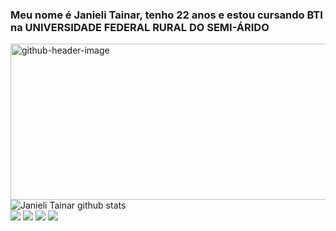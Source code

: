 
### Meu nome é Janieli Tainar, tenho 22 anos e estou cursando BTI na UNIVERSIDADE FEDERAL RURAL DO SEMI-ÁRIDO
<img width="945" height="250" alt="github-header-image" src="https://github.com/user-attachments/assets/b27f41f3-1ca2-480e-82a9-00c96218cd60" />

<img src="https://camo.githubusercontent.com/766ac462f4277af135bda10197f56cc965eac5e62f3a5545dc26b6224e083fc8/68747470733a2f2f6769746875622d726561646d652d73746174732e76657263656c2e6170702f6170693f757365726e616d653d526e6f6e61746f4d2673686f775f69636f6e733d7472756526636f756e745f707269766174653d7472756526686964655f626f726465723d74727565267469746c655f636f6c6f723d233030303046462669636f6e5f636f6c6f723d30304646464626746578745f636f6c6f723d3030464646462662675f636f6c6f723d303046464646" alt="Janieli Tainar github stats" data-canonical-src="https://github-readme-stats.vercel.app/api?username=JanieliSilvaM&amp;show_icons=true&amp;count_private=true&amp;hide_border=true&amp;title_color=#0000FF&amp;icon_color=00FFFF&amp;text_color=00FFFF&amp;bg_color=00FFFF" style="max-width: 100%;">


<div> 
  <a href="https://instagram.com/thaynar_silver" target="_blank"><img src="https://img.shields.io/badge/-Instagram-%23E4405F?style=for-the-badge&logo=instagram&logoColor=white" target="_blank"></a>
 <a href="https://discord.gg/tainazinha3751" target="_blank"><img src="https://img.shields.io/badge/Discord-7289DA?style=for-the-badge&logo=discord&logoColor=white" target="_blank"></a> 
  <a href = "mailto:tainasilver824@gmail.com"><img src="https://img.shields.io/badge/-Gmail-%23333?style=for-the-badge&logo=gmail&logoColor=white" target="_blank"></a>
  <a href="https://www.linkedin.com/in/janieli-tainar-806789271" target="_blank"><img src="https://img.shields.io/badge/-LinkedIn-%230077B5?style=for-the-badge&logo=linkedin&logoColor=white" target="_blank"></a> 
  
</div>


